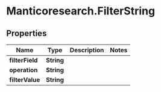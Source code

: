 # Manticoresearch.FilterString

## Properties

Name | Type | Description | Notes
------------ | ------------- | ------------- | -------------
**filterField** | **String** |  | 
**operation** | **String** |  | 
**filterValue** | **String** |  | 




